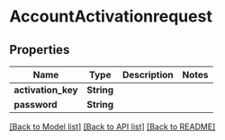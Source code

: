 # AccountActivationrequest

## Properties

Name | Type | Description | Notes
------------ | ------------- | ------------- | -------------
**activation_key** | **String** |  | 
**password** | **String** |  | 

[[Back to Model list]](../README.md#documentation-for-models) [[Back to API list]](../README.md#documentation-for-api-endpoints) [[Back to README]](../README.md)


